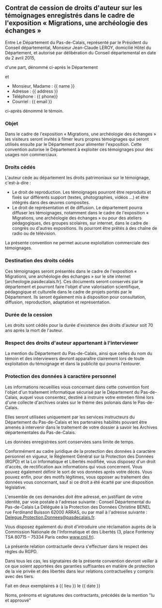 ## Contrat de cession de droits d'auteur sur les témoignages enregistrés dans le cadre de l'exposition « Migrations, une archéologie des échanges »


Entre Le Département du Pas-de-Calais, représenté par le Président du Conseil départemental, Monsieur Jean-Claude
LEROY, domicilié Hôtel du Département, et autorisé par délibération du Conseil départemental en date du 2 avril
2015,

d'une part, dénommé ci-après le Département

et

* Monsieur, Madame : {{ name }}
* Adresse : {{ address }}
* Téléphone : {{ phone}}
* Courriel : {{ email }}

ci-après dénommé le témoin.


### Objet

Dans le cadre de l'exposition « Migrations, une archéologie des échanges » les visiteurs seront invités à filmer leurs propres témoignages qui seront utilisés ensuite par le Département pour alimenter l'exposition. Cette convention autorise le Département à exploiter ces témoignages pour des usages non commerciaux. 

### Droits cédés
L'auteur cède au département les droits patrimoniaux sur le témoignage, c'est-à-dire :

* Le droit de reproduction. Les témoignages pourront être reproduits et fixés sur différents support (textes, photographies, vidéos …) et être intégrés dans des œuvres composites.
* Le droit de représentation et de diffusion. Le département pourra diffuser les témoignages, notamment dans le cadre de l'exposition « Migrations, une archéologie des échanges » ou pour des ateliers pédagogiques, des groupes scolaires, sur internet, dans le cadre de congrès ou d'autres expositions. Ils pourront être prêtés à des chaîne de radio ou de télévision. 

La présente convention ne permet aucune exploitation commerciale des témoignages.

### Destination des droits cédés

Ces témoignages seront présentés dans le cadre de l'exposition « Migrations, une archéologie des échanges » sur le site internet [archeologie.pasdecalais.fr]. Ces documents seront conservés par le département et pourront faire l'objet d'une valorisation scientifique, pédagogique et culturelle dans le cadre de projets portés par le Département. Ils seront également mis à disposition pour consultation, diffusion, reproduction, adaptation et représentation.


### Durée de la cession

Les droits sont cédés pour la durée d'existence des droits d'auteur soit 70 ans après la mort de l'auteur.

### Respect des droits d'auteur appartenant à l'interviewer

La mention du Département du Pas-de-Calais, ainsi que celles du nom du témoin et des interviewers devront apparaître clairement lors de toute exploitation du témoignage et dans la publicité qui pourra l'entourer.


### Protection des données à caractère personnel

Les informations recueillies vous concernant dans cette convention font l'objet d'un traitement informatique sécurisé
par le Département du Pas-de-Calais, auquel vous consentez, destiné à instruire votre entretien filmé lors d'une
collecte d'archives orales sur le thème des polonais dans le Pas-de-Calais.

Elles seront utilisées uniquement par les services instructeurs du Département du Pas-de-Calais et les partenaires
habilités pouvant être amenés à intervenir dans le traitement de votre dossier à savoir les Archives départementales
du Pas-de-Calais.

Les données enregistrées sont conservées sans limite de temps.

Conformément au cadre juridique de la protection des données à caractère personnel en vigueur, le Règlement Général sur la Protection des Données (RGPD) et la Loi Informatique et Libertés modifiée, vous disposez d'un droit d'accès, de rectification aux informations qui vous concernent. Vous pouvez également définir le sort de vos données après votre décès. Vous pouvez enfin, pour des motifs légitimes, vous opposer au traitement des données vous concernant, sauf si ce droit a été écarté par une disposition législative.

L'ensemble de ces demandes doit être adressé, en justifiant de votre identité, par voie postale à l'adresse suivante : Conseil Départemental du Pas-de-Calais La Déléguée à la Protection des Données Christine BENEL rue Ferdinand Buisson 62000 ARRAS, ou par mail à l'adresse suivante : Delegue.Protection.Donnees@pasdecalais.fr.

Vous disposez également du droit d'introduire une réclamation auprès de la Commission Nationale de l'Informatique et des Libertés (3, place Fontenoy TSA 80715 – 75334 Paris cedex www.cnil.fr).

La présente relation contractuelle devra s'effectuer dans le respect des règles du RGPD.

Dans tous les cas, les signataires de la présente convention devront veiller à ce que soient apportées des garanties suffisantes en matière de protection de la vie privée et des libertés dans leur relations contractuelles y compris avec des tiers.

Fait en deux exemplaires à {{ lieu }} le {{ date }}

Noms, prénoms et signatures des contractants, précédés de la mention "lu et approuvé"